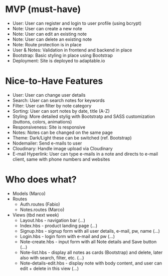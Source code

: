 # MVP (must-have)
- User: User can register and login to user profile (using bcrypt)
- Note: User can create a new note
- Note: User can edit an existing note
- Note: User  can delete an existing note
- Note: Route protection is in place
- User & Notes: Validation in frontend and backend in place
- Bootstrap: Basic styling in place using Bootstrap
- Deployment: Site is deployed to adaptable.io

# Nice-to-Have Features
- User: User can change user details
- Search: User can search notes for keywords
- Filter: User can filter by note category
- Sorting: User can sort notes by date, title (A-Z) 
- Styling: More detailed stylig with Bootstratp and SASS customization (buttons, colors, animations)
- Responsiveness: Site is responsive
- Notes: Notes can be changed on the same page
- Theme: Dark/Light these can be switched (ref. Bootstrap)
- Nodemailer: Send e-mails to user
- Cloudinary: Handle image upload via Cloudinary
- E-mail Hyperlink: User can type e-mails in a note and directs to e-mail client, same with phone numbers and websites

# Who does what?
- Models (Marco)
- Routes
    - Auth.routes (Fabio)
    - Notes.routes (Marco) 
- Views (tbd next week)
    - Layout.hbs - navigation bar (...)
    - Index.hbs - product landing page (...)
    - Signup.hbs - signup form with all user details, e-mail, pw, name (...)
    - Login.hbs - login form with e-mail and pw (...)
    - Note-create.hbs - input form with all Note details and Save button (...)
    - Note-list.hbs - display all notes as cards (Bootstrap) and delete, later also with search, filter, etc. (...)
    - Note-details-edit.hbs - display note with body content, and user can edit + delete in this view (...)
